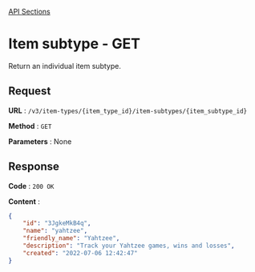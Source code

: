 [API Sections](../Sections.md)

# Item subtype - GET

Return an individual item subtype.

## Request

**URL** : `/v3/item-types/{item_type_id}/item-subtypes/{item_subtype_id}`

**Method** : `GET`

**Parameters** : None

## Response

**Code** : `200 OK`

**Content** : 
```json
{
    "id": "3JgkeMkB4q",
    "name": "yahtzee",
    "friendly_name": "Yahtzee",
    "description": "Track your Yahtzee games, wins and losses",
    "created": "2022-07-06 12:42:47"
}
```
